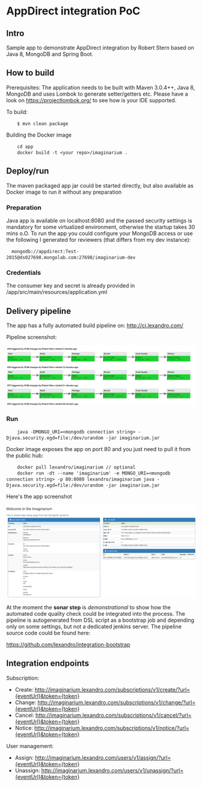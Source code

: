 # AppDirect integration PoC

## Intro

Sample app to demonstrate AppDirect integration by Robert Stern based on Java 8, MongoDB and Spring Boot.


## How to build
Prerequisites: The application needs to be built with Maven 3.0.4++, Java 8, MongoDB and uses Lombok to generate setter/getters etc. Please have a look on https://projectlombok.org/ to see how is your IDE supported.  

To build:
```
    $ mvn clean package
```

Building the Docker image
```
    cd app
    docker build -t <your repo>/imaginarium .
```
     
## Deploy/run
The maven packaged app jar could be started directly, but also available as Docker image to run it without any preparation

### Preparation
Java app is available on localhost:8080 and the passed security settings is mandatory for some virtualized environment, otherwise the startup takes 30 mins o.O.
To run the app you could configure your MongoDB access or use the following I generated for reviewers (that differs from my dev instance):
```
  mongodb://appdirect:Test-2015@ds027698.mongolab.com:27698/imaginarium-dev
```

### Credentials 
The consumer key and secret is already provided in <proj root>/app/src/main/resources/application.yml 

## Delivery pipeline
The app has a fully automated build pipeline on: http://ci.lexandro.com/

Pipeline screenshot:

![alt tag](https://raw.githubusercontent.com/lexandro/integration/master/docs/delivery_pipeline.png)


### Run
```
    java -DMONGO_URI=<mongodb connection string> -Djava.security.egd=file:/dev/urandom -jar imaginarium.jar
```

Docker image exposes the app on port 80 and you just need to pull it from the public hub:
```
    docker pull lexandro/imaginarium // optional
    docker run -dt --name 'imaginarium' -e MONGO_URI=<mongodb connection string> -p 80:8080 lexandro/imaginarium java -Djava.security.egd=file:/dev/urandom -jar imaginarium.jar
```     
Here's the app screenshot

![alt tag](https://raw.githubusercontent.com/lexandro/integration/master/docs/app_screenshot.png)

At the moment the **sonar step** is *demonstrational* to show how the automated code quality check could be integrated into the process. The pipeline is
autogenerated from DSL script as a bootstrap job and depending only on some settings, but not a dedicated jenkins server. The pipeline source code 
could be found here:

https://github.com/lexandro/integration-bootstrap

## Integration endpoints

Subscription:

- Create: http://imaginarium.lexandro.com/subscriptions/v1/create/?url={eventUrl}&token={token}
- Change: http://imaginarium.lexandro.com/subscriptions/v1/change/?url={eventUrl}&token={token}
- Cancel: http://imaginarium.lexandro.com/subscriptions/v1/cancel/?url={eventUrl}&token={token}
- Notice: http://imaginarium.lexandro.com/subscriptions/v1/notice/?url={eventUrl}&token={token}

User management:    

- Assign:   http://imaginarium.lexandro.com/users/v1/assign/?url={eventUrl}&token={token}
- Unassign: http://imaginarium.lexandro.com/users/v1/unassign/?url={eventUrl}&token={token}



